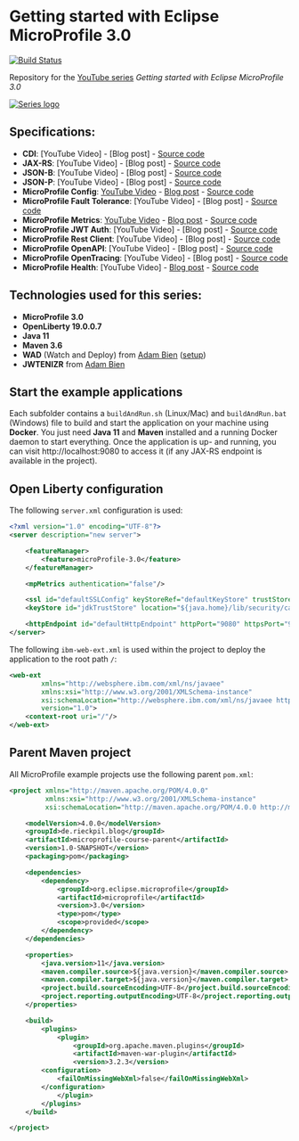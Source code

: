 # Getting started with Eclipse MicroProfile 3.0 

[![Build Status](https://travis-ci.org/rieckpil/getting-started-with-eclipse-microprofile.svg?branch=master)](https://travis-ci.org/rieckpil/getting-started-with-eclipse-microprofile)

Repository for the [YouTube series](https://www.youtube.com/watch?v=0h3QceSBBiY&list=PLFjB4VDnlT_3vXkrLkSBW7j6ygQRXBypA) *Getting started with Eclipse MicroProfile 3.0*

[![Series logo](https://rieckpil.de/wp-content/uploads/2019/08/eclipseMicroProfileGettingStartedYouTubeSeriesLogo.png "Series Logo")](https://www.youtube.com/watch?v=0h3QceSBBiY&list=PLFjB4VDnlT_3vXkrLkSBW7j6ygQRXBypA)

## Specifications:

* **CDI**: [YouTube Video] - [Blog post] - [Source code](https://github.com/rieckpil/getting-started-with-eclipse-microprofile/tree/master/cdi)
* **JAX-RS**: [YouTube Video] - [Blog post] - [Source code](https://github.com/rieckpil/getting-started-with-eclipse-microprofile/tree/master/jax-rs)
* **JSON-B**: [YouTube Video] - [Blog post] - [Source code](https://github.com/rieckpil/getting-started-with-eclipse-microprofile/tree/master/json-b)
* **JSON-P**: [YouTube Video] - [Blog post] - [Source code](https://github.com/rieckpil/getting-started-with-eclipse-microprofile/tree/master/json-p)
* **MicroProfile Config**: [YouTube Video](https://youtu.be/0h3QceSBBiY) - [Blog post](https://rieckpil.de/whatis-eclipse-microprofile-config/) - [Source code](https://github.com/rieckpil/getting-started-with-eclipse-microprofile/tree/master/microprofile-config)
* **MicroProfile Fault Tolerance**: [YouTube Video] - [Blog post] - [Source code](https://github.com/rieckpil/getting-started-with-eclipse-microprofile/tree/master/microprofile-fault-tolerance)
* **MicroProfile Metrics**: [YouTube Video](https://www.youtube.com/watch?v=jI6DoNYVd-U) - [Blog post](https://rieckpil.de/whatis-eclipse-microprofile-metrics/) - [Source code](https://github.com/rieckpil/getting-started-with-eclipse-microprofile/tree/master/microprofile-metrics)
* **MicroProfile JWT Auth**: [YouTube Video] - [Blog post] - [Source code](https://github.com/rieckpil/getting-started-with-eclipse-microprofile/tree/master/microprofile-jwt-auth)
* **MicroProfile Rest Client**: [YouTube Video] - [Blog post] - [Source code](https://github.com/rieckpil/getting-started-with-eclipse-microprofile/tree/master/microprofile-rest-client)
* **MicroProfile OpenAPI**: [YouTube Video] - [Blog post] - [Source code](https://github.com/rieckpil/getting-started-with-eclipse-microprofile/tree/master/microprofile-open-api)
* **MicroProfile OpenTracing**: [YouTube Video] - [Blog post] - [Source code](https://github.com/rieckpil/getting-started-with-eclipse-microprofile/tree/master/microprofile-open-tracing)
* **MicroProfile Health**: [YouTube Video] - [Blog post](https://rieckpil.de/whatis-eclipse-microprofile-health/) - [Source code](https://github.com/rieckpil/getting-started-with-eclipse-microprofile/tree/master/microprofile-health)

## Technologies used for this series:

* **MicroProfile 3.0**
* **OpenLiberty 19.0.0.7**
* **Java 11**
* **Maven 3.6**
* **WAD** (Watch and Deploy) from [Adam Bien](https://wad.sh/) ([setup](https://rieckpil.de/review-improved-java-jakarta-ee-productivity-with-adam-biens-wad-watch-and-deploy/))
* **JWTENIZR** from [Adam Bien](http://jwtenizr.sh/)

## Start the example applications 

Each subfolder contains a `buildAndRun.sh` (Linux/Mac) and `buildAndRun.bat` (Windows) file to build and start the application on your machine using **Docker**. You just need **Java 11** and **Maven** installed and a running Docker daemon to start everything. Once the application is up- and running, you can visit http://localhost:9080 to access it (if any JAX-RS endpoint is available in the project).

## Open Liberty configuration

The following `server.xml` configuration is used:

```xml
<?xml version="1.0" encoding="UTF-8"?>
<server description="new server">

    <featureManager>
        <feature>microProfile-3.0</feature>
    </featureManager>

    <mpMetrics authentication="false"/>

    <ssl id="defaultSSLConfig" keyStoreRef="defaultKeyStore" trustStoreRef="jdkTrustStore" />
    <keyStore id="jdkTrustStore" location="${java.home}/lib/security/cacerts" password="changeit" />

    <httpEndpoint id="defaultHttpEndpoint" httpPort="9080" httpsPort="9443"/>
</server>
```

The following `ibm-web-ext.xml` is used within the project to deploy the application to the root path `/`:

```xml
<web-ext
        xmlns="http://websphere.ibm.com/xml/ns/javaee"
        xmlns:xsi="http://www.w3.org/2001/XMLSchema-instance"
        xsi:schemaLocation="http://websphere.ibm.com/xml/ns/javaee http://websphere.ibm.com/xml/ns/javaee/ibm-web-ext_1_0.xsd"
        version="1.0">
    <context-root uri="/"/>
</web-ext>
```

## Parent Maven project

All MicroProfile example projects use the following parent `pom.xml`:

```xml
<project xmlns="http://maven.apache.org/POM/4.0.0"
         xmlns:xsi="http://www.w3.org/2001/XMLSchema-instance"
         xsi:schemaLocation="http://maven.apache.org/POM/4.0.0 http://maven.apache.org/xsd/maven-4.0.0.xsd">

    <modelVersion>4.0.0</modelVersion>
    <groupId>de.rieckpil.blog</groupId>
    <artifactId>microprofile-course-parent</artifactId>
    <version>1.0-SNAPSHOT</version>
    <packaging>pom</packaging>

    <dependencies>
        <dependency>
            <groupId>org.eclipse.microprofile</groupId>
            <artifactId>microprofile</artifactId>
            <version>3.0</version>
            <type>pom</type>
            <scope>provided</scope>
        </dependency>
    </dependencies>

    <properties>
        <java.version>11</java.version>
        <maven.compiler.source>${java.version}</maven.compiler.source>
        <maven.compiler.target>${java.version}</maven.compiler.target>
        <project.build.sourceEncoding>UTF-8</project.build.sourceEncoding>
        <project.reporting.outputEncoding>UTF-8</project.reporting.outputEncoding>
    </properties>

    <build>
        <plugins>
            <plugin>
                <groupId>org.apache.maven.plugins</groupId>
                <artifactId>maven-war-plugin</artifactId>
                <version>3.2.3</version>
		<configuration>
			<failOnMissingWebXml>false</failOnMissingWebXml>
		</configuration>
            </plugin>
        </plugins>
    </build>

</project>
```
